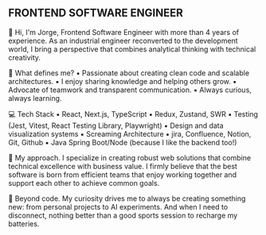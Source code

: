 <h2>FRONTEND SOFTWARE ENGINEER</h2> 

👋 Hi, I'm Jorge, Frontend Software Engineer with more than 4 years of experience. As an industrial engineer reconverted to the development world, I bring a perspective that combines analytical thinking with technical creativity.

🚀 What defines me?
▪️ Passionate about creating clean code and scalable architectures.
▪️ I enjoy sharing knowledge and helping others grow.
▪️ Advocate of teamwork and transparent communication.
▪️ Always curious, always learning.

💻 Tech Stack
▪️ React, Next.js, TypeScript
▪️ Redux, Zustand, SWR
▪️ Testing (Jest, Vitest, React Testing Library, Playwright)
▪️ Design and data visualization systems
▪️ Screaming Architecture
▪️ jira, Confluence, Notion, Git, Github
▪️ Java Spring Boot/Node (because I like the backend too!)

🎯 My approach.
I specialize in creating robust web solutions that combine technical excellence with business value. I firmly believe that the best software is born from efficient teams that enjoy working together and support each other to achieve common goals.

🌱 Beyond code.
My curiosity drives me to always be creating something new: from personal projects to AI experiments. And when I need to disconnect, nothing better than a good sports session to recharge my batteries.

 
